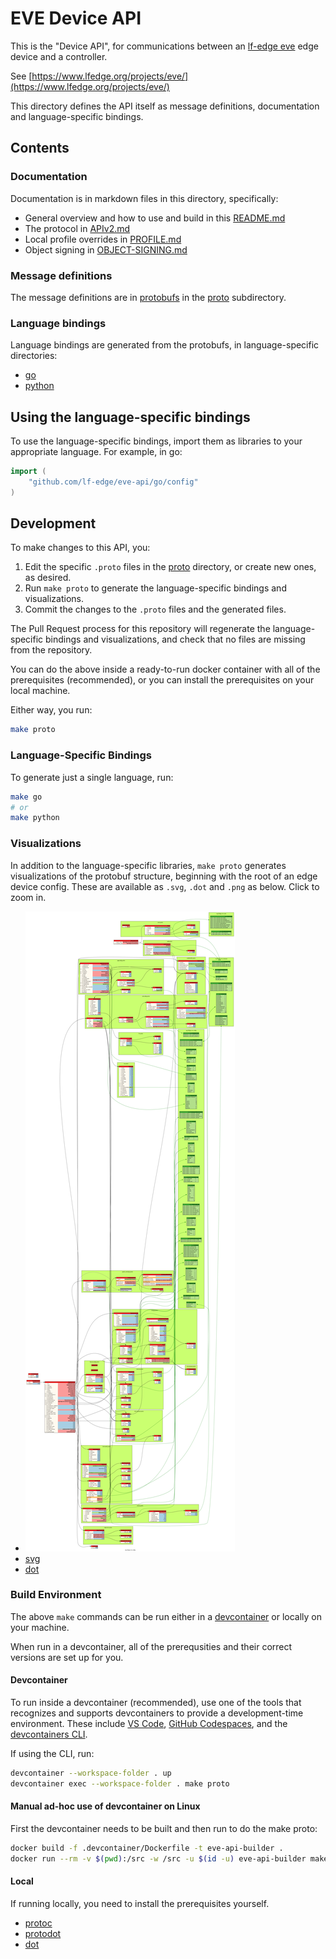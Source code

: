 # EVE Device API

This is the "Device API", for communications between an [lf-edge eve](https://github.com/lf-edge/eve) edge device
and a controller.

See [https://www.lfedge.org/projects/eve/](https://www.lfedge.org/projects/eve/)

This directory defines the API itself as message definitions, documentation and language-specific bindings.

## Contents

### Documentation

Documentation is in markdown files in this directory, specifically:

* General overview and how to use and build in this [README.md](./README.md)
* The protocol in [APIv2.md](./APIv2.md)
* Local profile overrides in [PROFILE.md](./PROFILE.md)
* Object signing in [OBJECT-SIGNING.md](./OBJECT-SIGNING.md)

### Message definitions

The message definitions are in [protobufs](https://developers.google.com/protocol-buffers/) in
the [proto](./proto) subdirectory.

### Language bindings

Language bindings are generated from the protobufs, in language-specific directories:

* [go](./go)
* [python](./python)

## Using the language-specific bindings

To use the language-specific bindings, import them as libraries to your appropriate language.
For example, in go:

```go
import (
    "github.com/lf-edge/eve-api/go/config"
)
```

## Development

To make changes to this API, you:

1. Edit the specific `.proto` files in the [proto](./proto) directory, or create new ones, as desired.
1. Run `make proto` to generate the language-specific bindings and visualizations.
1. Commit the changes to the `.proto` files and the generated files.

The Pull Request process for this repository will regenerate the language-specific bindings and visualizations,
and check that no files are missing from the repository.

You can do the above inside a ready-to-run docker container with all of the
prerequisites (recommended), or you can install the prerequisites on your
local machine.

Either way, you run:

```bash
make proto
```

### Language-Specific Bindings

To generate just a single language, run:

```bash
make go
# or
make python
```

### Visualizations

In addition to the language-specific libraries, `make proto` generates visualizations of the protobuf structure,
beginning with the root of an edge device config. These are
available as `.svg`, `.dot` and `.png` as below. Click to zoom in.

* [![png](./images/devconfig.png "protobuf structure")](./images/devconfig.png)
* [svg](./images/devconfig.svg)
* [dot](./images/devconfig.dot)

### Build Environment

The above `make` commands can be run either in a [devcontainer](http://devcontainers.github.io)
or locally on your machine.

When run in a devcontainer, all of the prerequsities and their correct versions are set up for you.

#### Devcontainer

To run inside a devcontainer (recommended), use one of the tools that recognizes and supports devcontainers
to provide a development-time environment. These include [VS Code](https://containers.dev/supporting#dev-containers),
[GitHub Codespaces](https://containers.dev/supporting#github-codespaces), and the
[devcontainers CLI](https://containers.dev/supporting#devcontainer-cli).

If using the CLI, run:

```bash
devcontainer --workspace-folder . up
devcontainer exec --workspace-folder . make proto
```

#### Manual ad-hoc use of devcontainer on Linux

First the devcontainer needs to be built and then run to do the make proto:
```bash
docker build -f .devcontainer/Dockerfile -t eve-api-builder .
docker run --rm -v $(pwd):/src -w /src -u $(id -u) eve-api-builder make proto
```

#### Local

If running locally, you need to install the prerequisites yourself.

* [protoc](https://grpc.io/docs/protoc-installation/)
* [protodot](https://github.com/seamia/protodot)
* [dot](https://graphviz.org/docs/layouts/dot/)

